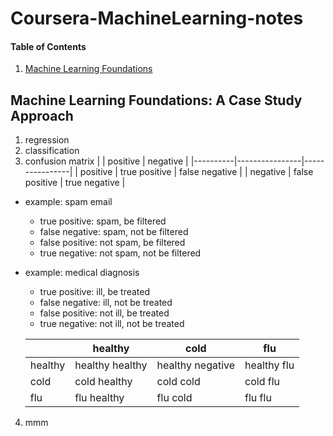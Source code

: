# Coursera-MachineLearning-notes
#### Table of Contents
1. [Machine Learning Foundations](#anchor_1)<br/>

## Machine Learning Foundations: A Case Study Approach<a name="anchor_1"></a>
1. regression
2. classification
3. confusion matrix
    |          | positive       | negative       |
    |----------|----------------|----------------|
    | positive | true positive  | false negative |
    | negative | false positive | true negative  |
  - example: spam email
    - true positive: spam, be filtered
    - false negative: spam, not be filtered
    - false positive: not spam, be filtered
    - true negative: not spam, not be filtered
  - example: medical diagnosis
    - true positive: ill, be treated
    - false negative: ill, not be treated
    - false positive: not ill, be treated
    - true negative: not ill, not be treated
    
    |         | healthy         | cold             | flu         |
    |---------|-----------------|------------------|-------------|
    | healthy | healthy healthy | healthy negative | healthy flu |
    | cold    | cold healthy    | cold cold        | cold flu    | 
    | flu     | flu healthy     | flu cold         | flu flu     |
4. mmm
